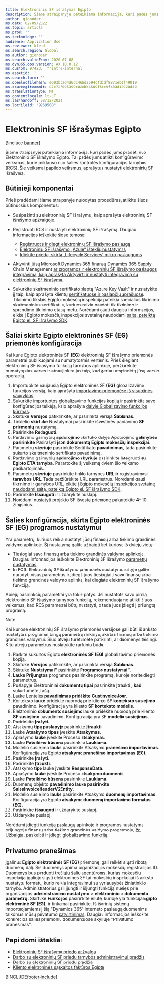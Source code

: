 ```yaml
---
title: Elektroninis SF išrašymas Egipto
description: Šiame straipsnyje pateikiama informacija, kuri padės jums pradėti nuo elektroninio SF išrašymo Egipto Microsoft Dynamics 365 finansuose ir Dynamics 365 Supply Chain Management.
author: gionoder
ms.date: 02/09/2022
ms.topic: article
ms.prod: ''
ms.technology: ''
audience: Application User
ms.reviewer: kfend
ms.search.region: Global
ms.author: gionoder
ms.search.validFrom: 2020-07-08
ms.dyn365.ops.version: AX 10.0.12
ms.custom: 97423,  ""intro-internal
ms.assetid: ''
ms.search.form: ''
ms.openlocfilehash: e603bcad4d6dc46bd2594cfdcdf8871eb1f49019
ms.sourcegitcommit: 87e727005399c82cbb6509f5ce9fb33d18928d30
ms.translationtype: MT
ms.contentlocale: lt-LT
ms.lasthandoff: 08/12/2022
ms.locfileid: "9269508"
---
```

# <a name="electronic-invoicing-for-egypt"></a>Elektroninis SF išrašymas Egipto

[!include [banner](../includes/banner.md)]

Šiame straipsnyje pateikiama informacija, kuri padės jums pradėti nuo Elektroninio SF išrašymo Egipto. Tai padės jums atlikti konfigūravimo veiksmus, kurie priklauso nuo šalies kontrolės konfigūracijos tarnybos (RCS). Šie veiksmai papildo veiksmus, aprašytus nustatyti elektroninių [SF išrašymą](e-invoicing-set-up-overview.md).

## <a name="prerequisites"></a>Būtinieji komponentai

Prieš pradėdami šiame straipsnyje nurodytas procedūras, atlikite šiuos būtinuosius komponentus:

- Susipažinti su elektroninių SF išrašymu, kaip aprašyta elektroninių SF [išrašymo apžvalgoje](e-invoicing-service-overview.md).
- Registruoti RCS ir nustatyti elektroninių SF išrašymą. Daugiau informacijos ieškokite šiose temose:

    - [Registruotis ir diegti elektroninių SF išrašymo paslaugą](e-invoicing-sign-up-install.md)
    - [Elektroninių SF išrašymo „Azure“ išteklių nustatymas](e-invoicing-set-up-azure-resources.md)
    - [Įdiekite priedą, skirtą „Lifecycle Services“ mikro paslaugoms](e-invoicing-install-add-in-microservices-lcs.md)
    
- Aktyvinti jūsų Microsoft Dynamics 365 finansų Dynamics 365 Supply Chain Management [ar programos ir elektroninių SF išrašymo paslaugos integravimą, kaip aprašyta Aktyvinti ir nustatyti integravimą su elektroninių SF išrašymu](e-invoicing-activate-setup-integration.md).
- Sukurkite skaitmeninio sertifikato slaptą "Azure Key Vault" ir nustatykite jį taip, kaip aprašyta klientų [sertifikatuose ir paslapčių aprašuose](e-invoicing-customer-certificates-secrets.md). Tikrinimo tikslais Egipto mokesčių inspekcija pateikia specialius tikrinimo skaitmeninius sertifikatus, kuriuos reikia naudoti tik tikrinimo ir sprendimo tikrinimo etapų metu. Norėdami gauti daugiau informacijos, eikite į Egipto mokesčių inspekcijos svetainę naudodami [saitą, pateiktą Egipto el. SF išrašymo SDK](https://sdk.invoicing.eta.gov.eg/faq/).

## <a name="country-specific-configuration-for-the-egyptian-electronic-invoice-eg-feature"></a>Šaliai skirta Egipto elektroninės SF (EG) priemonės konfigūracija

Kai kurie Egipto elektroninės SF **(EG)** elektroninių SF išrašymo priemonės parametrai publikuojami su numatytosmis vertėmis. Prieš diegiant elektroninių SF išrašymo funkciją tarnybos aplinkoje, peržiūrėkite numatytąsias vertes ir atnaujinkite jas taip, kad geriau atspindėtų jūsų verslo operaciją.

1. Importuokite naujausią Egipto elektroninės SF **(EG)** globalizavimo funkcijos versiją, kaip aprašyta [importavimo priemonėse iš visuotinės saugyklos](e-invoicing-import-feature-global-repository.md).
2. Sukurkite importuotos globalizavimo funkcijos kopiją ir pasirinkite savo konfigūracijos teikėją, kaip aprašyta [dalyje Globalizavimo funkcijos kūrimas](e-invoicing-create-new-globalization-feature.md).
3. Skirtuke **Versijos** patikrinkite, ar pasirinkta versija **Šablonas**.
4. Tinklelio **skirtuke** Nustatymai pasirinkite išvestinės pardavimo **SF priemonių** nustatymą.
5. Pasirinkite **Redaguoti**.
6. Pardavimo galimybių **apdorojimo** skirtuko dalyje Apdorojimo **galimybės pasirinkite** Pasirašyti **json dokumentą Egipto mokesčių inspekcijai**.
7. Parametrų **skyriuje** pasirinkite Sertifikato **pavadinimas**, tada pasirinkite sukurto skaitmeninio sertifikato pavadinimą.
8. Pardavimo galimybių **apdorojimo skyriuje** pasirinkite Integruoti **su Egipto ETA tarnyba**. Pakartokite šį veiksmą dviem šio veiksmo pasikartojimais.
9. Parametrų **skyriuje** pasirinkite tinklo tarnybos **URL ir** registravimosi **tarnybos URL**. Tada peržiūrėkite URL parametrus. Norėdami gauti tikrinimo ir gamybos URL, [eikite į Egipto mokesčių inspekcijos svetainę naudodami saitą, pateiktą Egipto el. SF išrašymo SDK](https://sdk.invoicing.eta.gov.eg/faq/).
10. Pasirinkite **Išsaugoti** ir uždarykite puslapį.
11. Norėdami nustatyti projekto SF išvestą priemonę pakartokite **4–** 10 žingsnius.

## <a name="country-specific-configuration-for-the-egyptian-electronic-invoice-eg-application-setup"></a>Šalies konfigūracija, skirta Egipto elektroninės SF (EG) programos nustatymui

Yra parametrų, kuriuos reikia nustatyti jūsų finansų arba tiekimo grandinės valdymo aplinkoje. Šį nustatymą galite užbaigti bet kuriose iš dviejų vietų:

- Tiesiogiai savo finansų arba tiekimo grandinės valdymo aplinkoje. Daugiau informacijos ieškokite Elektroninių SF išrašymo [parametrų nustatymas](e-invoicing-set-up-parameters.md).
- In RCS. Elektroninių SF išrašymo priemonės nustatymo srityje galite nurodyti visus parametrus ir įdiegti juos tiesiogiai į savo finansų arba tiekimo grandinės valdymo aplinką, kai diegiate elektroninių SF išrašymo funkciją.

Abiejų pasirinkčių parametrai yra tokie patys. Jei nustatote savo pirmą elektroninio SF išrašymo tarnybos funkciją, rekomenduojame atlikti šiuos veiksmus, kad RCS parametrai būtų nustatyti, o tada juos įdiegti į prijungtą programą.

> [!NOTE]
> Kai kuriose elektroninių SF išrašymo priemonės versijose gali būti iš anksto nustatytas programai bingų parametrų rinkinys, skirtas finansų arba tiekimo grandinės valdymui. Šiuo atveju turėtumėte patikrinti, ar duomenys teisingi. Kitu atveju parametrus nustatykite rankiniu būdu.

1. Raskite sukurtos Egipto **elektroninės SF (EG)** globalizavimo priemonės kopiją.
2. Skirtuke **Versijos** patikrinkite, ar pasirinkta versija **Šablonas**.
3. Skirtuke **Nustatymai“** pasirinkite **Programos nustatymai“**.
4. **Lauke Prijungtos** programos pasirinkite programą, kurioje norite diegti parametrus.
5. Puslapyje Elektroniniai **dokumentų tipai** pasirinkite Įtraukti **, kad** sukurtumėte įrašą.
6. Lauke Lentelės **pavadinimas pridėkite** **CustInvoiceJour**.
7. Konteksto **lauke** pridėkite nuorodą prie kliento SF **konteksto susiejimo** pavadinimo. Konfigūracija yra kliento **SF konteksto modelis**.
8. Elektroninio **dokumento susiejimo** lauke pridėkite nuorodą prie kliento **SF susiejimo** pavadinimo. Konfigūracija yra SF **modelio susiejimas**.
9. Pasirinkite **Įrašyti**.
10. Atsakymų **tipų puslapyje** pasirinkite **Įtraukti**.
11. Lauke **Atsakymo tipas** įveskite **Atsakymas**.
12. Aprašymo **lauke** įveskite Proceso **atsakymas**.
13. Lauke **Pateikimo būsena** pasirinkite **Laukiama**.
14. Modelio susiejimo **lauke** pasirinkite Atsakymo **pranešimo importavimas**. Konfigūracija yra Egipto **atsakymo pranešimo importavimas (EG)**.
15. Pasirinkite **Įrašyti**.
16. Pasirinkite **Įtraukti**.
17. Atsakymo **tipo** lauke įveskite **ResponseData**.
18. Aprašymo **lauke** įveskite Proceso **atsakymo duomenis**.
19. Lauke **Pateikimo būsena** pasirinkite **Laukiama**.
20. Duomenų objekto **pavadinimo lauke pasirinkite** **SalesInvoiceHeaderV2Entity**.
21. Modelio susiejimo **lauke** pasirinkite Atsakymo **duomenų importavimas**. Konfigūracija yra Egipto **atsakymo duomenų importavimo formatas (EG)**.
22. Pasirinkite **Išsaugoti** ir uždarykite puslapį.
23. Uždarykite puslapį.

Norėdami įdiegti funkciją paslaugų aplinkoje ir programos nustatymą prijungtoje finansų arba tiekimo grandinės valdymo programoje, [žr. Užbaigta, paskelbti ir įdiegti globalizavimo funkciją.](e-invoicing-complete-publish-deploy-globalization-feature.md)

## <a name="privacy-notice"></a>Privatumo pranešimas

Įgalinus **Egipto elektroninės SF (EG)** priemonę, gali reikėti siųsti ribotą duomenų dalį. Šie duomenys apima organizacijos mokesčių registracijos ID. Duomenys bus perduoti trečiųjų šalių agentūroms, kurias mokesčių inspekcija įgaliojo siųsti elektronines SF tai mokesčių inspekcijai iš anksto nustatytu formatu, kurio reikia integravimui su vyriausybės žiniatinklio tarnyba. Administratorius gali įjungti ir išjungti funkciją nueięs prie organizacijos **administravimo nustatymo** \> **elektroninio** \> **dokumento parametrų.** Skirtuke **Funkcijos** pasirinkite eilutę, kurioje yra funkcija **Egipto elektroninė SF (EG)**, ir tinkamai pasirinkite. Iš išorinių sistemų importuojamiems į šią "Dynamics 365" interneto paslaugą duomenims taikomas mūsų privatumo [patvirtinimas](https://go.microsoft.com/fwlink/?LinkId=512132). Daugiau informacijos ieškokite konkrečios šalies priemonių dokumentuose skyriuje "Privatumo pranešimas".

## <a name="additional-resources"></a>Papildomi ištekliai

- [Elektroninių SF išrašymo priedo apžvalga](e-invoicing-service-overview.md)
- [Darbo su elektroninių SF priedu tarnybos administravimui pradžia](e-invoicing-get-started-service-administration.md)
- [Darbo su elektroninių SF priedu pradžia](e-invoicing-get-started.md)
- [Kliento elektroninės sąskaitos faktūros Egipte](emea-egy-e-invoices.md)

[!INCLUDE[footer-include](../../includes/footer-banner.md)]
